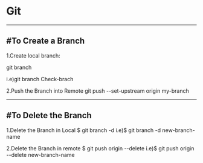 # Git

-----------------------------------------------------
#To Create a Branch
-----------------------------------------------------
1.Create local branch:

git branch <new-Branch-name>
  
i.e)git branch Check-brach

2.Push the Branch into Remote
git push --set-upstream origin my-branch

------------------------------------------------------
#To Delete the Branch
------------------------------------------------------
1.Delete the Branch in Local
$ git branch -d <branch-name>
i.e)$ git branch -d new-branch-name

2.Delete the Branch in remote
$ git push origin --delete <branch-name>
i.e)$ git push origin --delete new-branch-name
